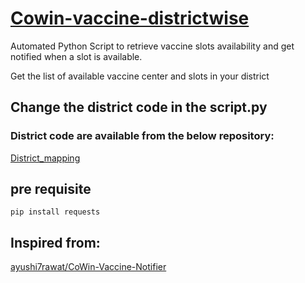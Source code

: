 # [Cowin-vaccine-districtwise]()
Automated Python Script to retrieve vaccine slots availability and get notified when a slot is available.

Get the list of available vaccine center and slots in your district

## Change the district code in the script.py
### District code are available from the below repository:
[District_mapping](https://github.com/bhattbhavesh91/cowin-vaccination-slot-availability/blob/main/district_mapping.csv)

## pre requisite
```
pip install requests
``` 

## Inspired from:
[ayushi7rawat/CoWin-Vaccine-Notifier](https://github.com/ayushi7rawat/CoWin-Vaccine-Notifier)
